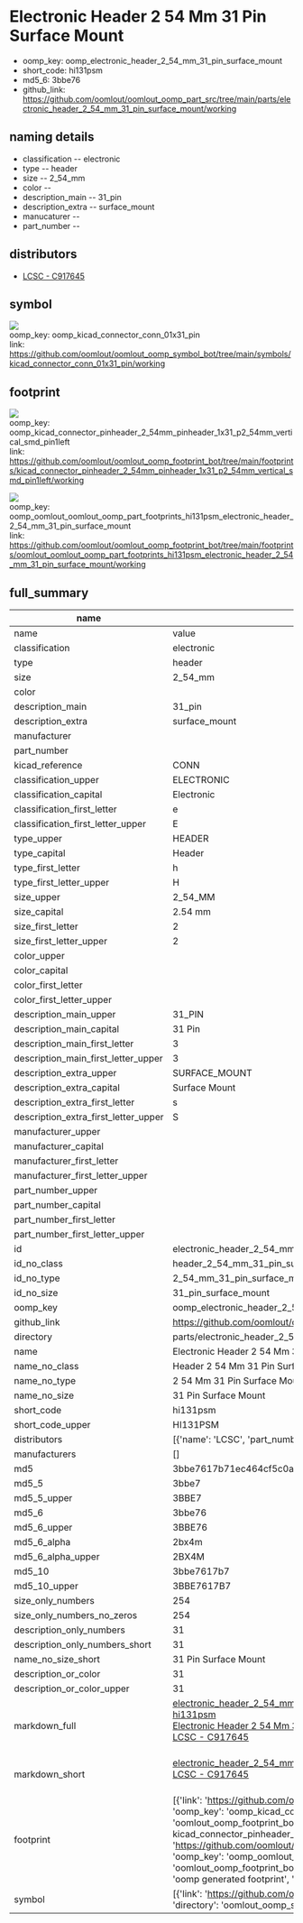 # Electronic Header 2 54 Mm 31 Pin Surface Mount

  
* oomp_key: oomp_electronic_header_2_54_mm_31_pin_surface_mount 
* short_code: hi131psm
* md5_6: 3bbe76  
* github_link: https://github.com/oomlout/oomlout_oomp_part_src/tree/main/parts/electronic_header_2_54_mm_31_pin_surface_mount/working  
## naming details
* classification -- electronic
* type -- header
* size -- 2_54_mm
* color -- 
* description_main -- 31_pin
* description_extra -- surface_mount
* manucaturer -- 
* part_number -- 

## distributors
* [LCSC - C917645](https://lcsc.com/product-detail/C917645.html)   


## symbol

![](symbol/{index}/working/working_600.png)  
oomp_key: oomp_kicad_connector_conn_01x31_pin  
link: https://github.com/oomlout/oomlout_oomp_symbol_bot/tree/main/symbols/kicad_connector_conn_01x31_pin/working  

## footprint

![](footprint/{index}/working/working_600.png)  
oomp_key: oomp_kicad_connector_pinheader_2_54mm_pinheader_1x31_p2_54mm_vertical_smd_pin1left  
link: https://github.com/oomlout/oomlout_oomp_footprint_bot/tree/main/footprints/kicad_connector_pinheader_2_54mm_pinheader_1x31_p2_54mm_vertical_smd_pin1left/working  

![](footprint/{index}/working/working_600.png)  
oomp_key: oomp_oomlout_oomlout_oomp_part_footprints_hi131psm_electronic_header_2_54_mm_31_pin_surface_mount  
link: https://github.com/oomlout/oomlout_oomp_footprint_bot/tree/main/footprints/oomlout_oomlout_oomp_part_footprints_hi131psm_electronic_header_2_54_mm_31_pin_surface_mount/working  

## full_summary
| name | value | 
| --- | --- | 
| name | value | 
| classification | electronic | 
| type | header | 
| size | 2_54_mm | 
| color |  | 
| description_main | 31_pin | 
| description_extra | surface_mount | 
| manufacturer |  | 
| part_number |  | 
| kicad_reference | CONN | 
| classification_upper | ELECTRONIC | 
| classification_capital | Electronic | 
| classification_first_letter | e | 
| classification_first_letter_upper | E | 
| type_upper | HEADER | 
| type_capital | Header | 
| type_first_letter | h | 
| type_first_letter_upper | H | 
| size_upper | 2_54_MM | 
| size_capital | 2.54 mm | 
| size_first_letter | 2 | 
| size_first_letter_upper | 2 | 
| color_upper |  | 
| color_capital |  | 
| color_first_letter |  | 
| color_first_letter_upper |  | 
| description_main_upper | 31_PIN | 
| description_main_capital | 31 Pin | 
| description_main_first_letter | 3 | 
| description_main_first_letter_upper | 3 | 
| description_extra_upper | SURFACE_MOUNT | 
| description_extra_capital | Surface Mount | 
| description_extra_first_letter | s | 
| description_extra_first_letter_upper | S | 
| manufacturer_upper |  | 
| manufacturer_capital |  | 
| manufacturer_first_letter |  | 
| manufacturer_first_letter_upper |  | 
| part_number_upper |  | 
| part_number_capital |  | 
| part_number_first_letter |  | 
| part_number_first_letter_upper |  | 
| id | electronic_header_2_54_mm_31_pin_surface_mount | 
| id_no_class | header_2_54_mm_31_pin_surface_mount | 
| id_no_type | 2_54_mm_31_pin_surface_mount | 
| id_no_size | 31_pin_surface_mount | 
| oomp_key | oomp_electronic_header_2_54_mm_31_pin_surface_mount | 
| github_link | https://github.com/oomlout/oomlout_oomp_part_src/tree/main/parts/electronic_header_2_54_mm_31_pin_surface_mount/working | 
| directory | parts/electronic_header_2_54_mm_31_pin_surface_mount | 
| name | Electronic Header 2 54 Mm 31 Pin Surface Mount | 
| name_no_class | Header 2 54 Mm 31 Pin Surface Mount | 
| name_no_type | 2 54 Mm 31 Pin Surface Mount | 
| name_no_size | 31 Pin Surface Mount | 
| short_code | hi131psm | 
| short_code_upper | HI131PSM | 
| distributors | [{'name': 'LCSC', 'part_number': 'C917645', 'link': 'https://lcsc.com/product-detail/C917645.html', 'id': 'distributor_lcsc'}] | 
| manufacturers | [] | 
| md5 | 3bbe7617b71ec464cf5c0a9b99d33893 | 
| md5_5 | 3bbe7 | 
| md5_5_upper | 3BBE7 | 
| md5_6 | 3bbe76 | 
| md5_6_upper | 3BBE76 | 
| md5_6_alpha | 2bx4m | 
| md5_6_alpha_upper | 2BX4M | 
| md5_10 | 3bbe7617b7 | 
| md5_10_upper | 3BBE7617B7 | 
| size_only_numbers | 254 | 
| size_only_numbers_no_zeros | 254 | 
| description_only_numbers | 31 | 
| description_only_numbers_short | 31 | 
| name_no_size_short | 31 Pin Surface Mount | 
| description_or_color | 31 | 
| description_or_color_upper | 31 | 
| markdown_full | [electronic_header_2_54_mm_31_pin_surface_mount](https://github.com/oomlout/oomlout_oomp_part_src/tree/main/parts/electronic_header_2_54_mm_31_pin_surface_mount/working)<br>[hi131psm](https://github.com/oomlout/oomlout_oomp_part_src/tree/main/parts/electronic_header_2_54_mm_31_pin_surface_mount/working)<br>[Electronic Header 2 54 Mm 31 Pin Surface Mount](https://github.com/oomlout/oomlout_oomp_part_src/tree/main/parts/electronic_header_2_54_mm_31_pin_surface_mount/working)<br>[LCSC - C917645<br>](https://lcsc.com/product-detail/C917645.html)<br> | 
| markdown_short | [electronic_header_2_54_mm_31_pin_surface_mount](https://github.com/oomlout/oomlout_oomp_part_src/tree/main/parts/electronic_header_2_54_mm_31_pin_surface_mount/working)<br>[LCSC - C917645<br>](https://lcsc.com/product-detail/C917645.html)<br> | 
| footprint | [{'link': 'https://github.com/oomlout/oomlout_oomp_footprint_bot/tree/main/foootprntss/kicad_connector_pinheader_2_54mm_pinheader_1x31_p2_54mm_vertical_smd_pin1left', 'oomp_key': 'oomp_kicad_connector_pinheader_2_54mm_pinheader_1x31_p2_54mm_vertical_smd_pin1left', 'directory': 'oomlout_oomp_footprint_bot/footprints/kicad_connector_pinheader_2_54mm_pinheader_1x31_p2_54mm_vertical_smd_pin1left//working/working.kicad_mod', 'note': 'source footprint kicad_connector_pinheader_2_54mm_pinheader_1x31_p2_54mm_vertical_smd_pin1left', 'index': 0}, {'link': 'https://github.com/oomlout/oomlout_oomp_footprint_bot/tree/main/foootprntss/oomlout_oomlout_oomp_part_footprints_hi131psm_electronic_header_2_54_mm_31_pin_surface_mount', 'oomp_key': 'oomp_oomlout_oomlout_oomp_part_footprints_hi131psm_electronic_header_2_54_mm_31_pin_surface_mount', 'directory': 'oomlout_oomp_footprint_bot/footprints/oomlout_oomlout_oomp_part_footprints_hi131psm_electronic_header_2_54_mm_31_pin_surface_mount//working/working.kicad_mod', 'note': 'oomp generated footprint', 'index': 1}] | 
| symbol | [{'link': 'https://github.com/oomlout/oomlout_oomp_symbol_bot/tree/main/symbols/kicad_connector_conn_01x31_pin', 'oomp_key': 'oomp_kicad_connector_conn_01x31_pin', 'directory': 'oomlout_oomp_symbol_bot/symbols/kicad_connector_conn_01x31_pin//working/working.kicad_sym', 'index': 0}] | 
